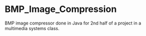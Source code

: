 # BMP_Image_Compression
BMP image compressor done in Java for 2nd half of a project in a multimedia systems class.
